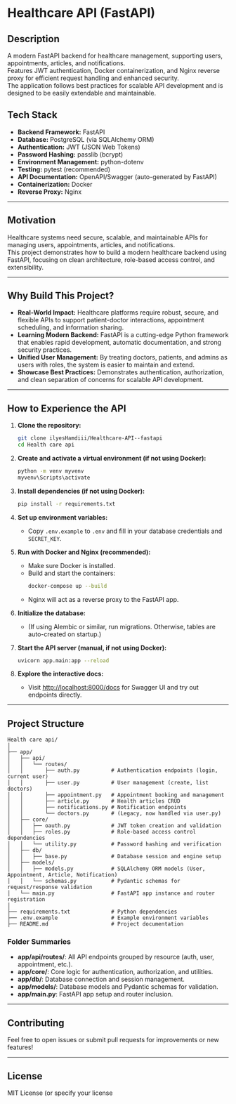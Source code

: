 # Healthcare API (FastAPI)

## Description

A modern FastAPI backend for healthcare management, supporting users, appointments, articles, and notifications.  
Features JWT authentication, Docker containerization, and Nginx reverse proxy for efficient request handling and enhanced security.  
The application follows best practices for scalable API development and is designed to be easily extendable and maintainable.

## Tech Stack

- **Backend Framework:** FastAPI
- **Database:** PostgreSQL (via SQLAlchemy ORM)
- **Authentication:** JWT (JSON Web Tokens)
- **Password Hashing:** passlib (bcrypt)
- **Environment Management:** python-dotenv
- **Testing:** pytest (recommended)
- **API Documentation:** OpenAPI/Swagger (auto-generated by FastAPI)
- **Containerization:** Docker
- **Reverse Proxy:** Nginx

---

## Motivation

Healthcare systems need secure, scalable, and maintainable APIs for managing users, appointments, articles, and notifications.  
This project demonstrates how to build a modern healthcare backend using FastAPI, focusing on clean architecture, role-based access control, and extensibility.

---

## Why Build This Project?

- **Real-World Impact:** Healthcare platforms require robust, secure, and flexible APIs to support patient-doctor interactions, appointment scheduling, and information sharing.
- **Learning Modern Backend:** FastAPI is a cutting-edge Python framework that enables rapid development, automatic documentation, and strong security practices.
- **Unified User Management:** By treating doctors, patients, and admins as users with roles, the system is easier to maintain and extend.
- **Showcase Best Practices:** Demonstrates authentication, authorization, and clean separation of concerns for scalable API development.

---

## How to Experience the API

1. **Clone the repository:**
   ```sh
   git clone ilyesHamdiii/Healthcare-API--fastapi
   cd Health care api
   ```

2. **Create and activate a virtual environment (if not using Docker):**
   ```sh
   python -m venv myvenv
   myvenv\Scripts\activate
   ```

3. **Install dependencies (if not using Docker):**
   ```sh
   pip install -r requirements.txt
   ```

4. **Set up environment variables:**
   - Copy `.env.example` to `.env` and fill in your database credentials and `SECRET_KEY`.

5. **Run with Docker and Nginx (recommended):**
   - Make sure Docker is installed.
   - Build and start the containers:
     ```sh
     docker-compose up --build
     ```
   - Nginx will act as a reverse proxy to the FastAPI app.

6. **Initialize the database:**
   - (If using Alembic or similar, run migrations. Otherwise, tables are auto-created on startup.)

7. **Start the API server (manual, if not using Docker):**
   ```sh
   uvicorn app.main:app --reload
   ```

8. **Explore the interactive docs:**
   - Visit [http://localhost:8000/docs](http://localhost:8000/docs) for Swagger UI and try out endpoints directly.

---

## Project Structure

```
Health care api/
│
├── app/
│   ├── api/
│   │   └── routes/
│   │       ├── auth.py          # Authentication endpoints (login, current user)
│   │       ├── user.py          # User management (create, list doctors)
│   │       ├── appointment.py   # Appointment booking and management
│   │       ├── article.py       # Health articles CRUD
│   │       ├── notifications.py # Notification endpoints
│   │       └── doctors.py       # (Legacy, now handled via user.py)
│   ├── core/
│   │   ├── oauth.py             # JWT token creation and validation
│   │   ├── roles.py             # Role-based access control dependencies
│   │   └── utility.py           # Password hashing and verification
│   ├── db/
│   │   ├── base.py              # Database session and engine setup
│   ├── models/
│   │   ├── models.py            # SQLAlchemy ORM models (User, Appointment, Article, Notification)
│   │   └── schemas.py           # Pydantic schemas for request/response validation
│   └── main.py                  # FastAPI app instance and router registration
│
├── requirements.txt             # Python dependencies
├── .env.example                 # Example environment variables
├── README.md                    # Project documentation
```

### Folder Summaries

- **app/api/routes/**: All API endpoints grouped by resource (auth, user, appointment, etc.).
- **app/core/**: Core logic for authentication, authorization, and utilities.
- **app/db/**: Database connection and session management.
- **app/models/**: Database models and Pydantic schemas for validation.
- **app/main.py**: FastAPI app setup and router inclusion.

---

## Contributing

Feel free to open issues or submit pull requests for improvements or new features!

---

## License

MIT License (or specify your license
